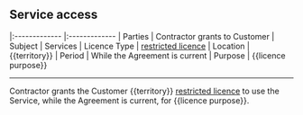 ## Service access


|:------------- |:-------------
| Parties | Contractor grants to Customer 
| Subject | Services
| Licence Type | [restricted licence](https://github.com/lawpatch/au-ip_license/blob/b109a2c8039df0fb564719810705b5b0f85e7593/au-license_ip_restrictive.md)
| Location | {{territory}}
| Period | While the Agreement is current
| Purpose |  {{licence purpose}}

<hr>

Contractor grants the Customer {{territory}} [restricted licence](https://github.com/lawpatch/au-ip_license/blob/b109a2c8039df0fb564719810705b5b0f85e7593/au-license_ip_restrictive.md) to use the Service, while the Agreement is current, for {{licence purpose}}.
